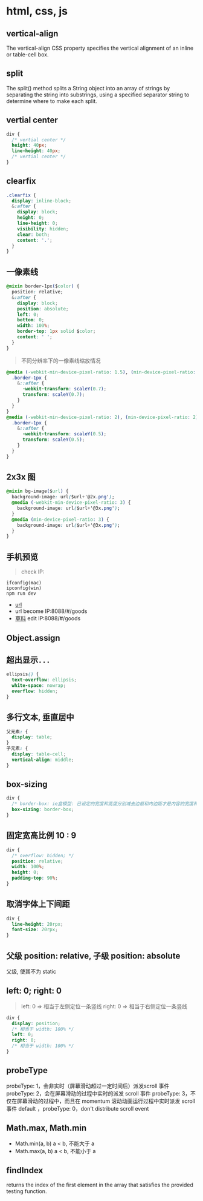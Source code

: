 ﻿# html, css, js

## vertical-align

The vertical-align CSS property specifies the vertical alignment of an inline or table-cell box.

## split

The split() method splits a String object into an array of strings by separating the string into substrings, using a specified separator string to determine where to make each split.

## vertial center

```css
div {
  /* vertial center */
  height: 40px;
  line-height: 40px;
  /* vertial center */
}
```

## clearfix

```css
.clearfix {
  display: inline-block;
  &:after {
    display: block;
    height: 0;
    line-height: 0;
    visibility: hidden;
    clear: both;
    content: '.';
  }
}
```

## 一像素线

```css
@mixin border-1px($color) {
  position: relative;
  &:after {
    display: block;
    position: absolute;
    left: 0;
    bottom: 0;
    width: 100%;
    border-top: 1px solid $color;
    content: ' ';
  }
}
```

> 不同分辨率下的一像素线缩放情况

```css
@media (-webkit-min-device-pixel-ratio: 1.5), (min-device-pixel-ratio: 1.5) {
  .border-1px {
    &::after {
      -webkit-transform: scaleY(0.7);
      transform: scaleY(0.7);
    }
  }
}
@media (-webkit-min-device-pixel-ratio: 2), (min-device-pixel-ratio: 2) {
  .border-1px {
    &::after {
      -webkit-transform: scaleY(0.5);
      transform: scaleY(0.5);
    }
  }
}
```

## 2x3x 图

```css
@mixin bg-image($url) {
  background-image: url($url+'@2x.png');
  @media (-webkit-min-device-pixel-ratio: 3) {
    background-image: url($url+'@3x.png');
  }
  @media (min-device-pixel-ratio: 3) {
    background-image: url($url+'@3x.png');
  }
}
```

## 手机预览

> check IP:

```console
ifconfig(mac)
ipconfig(win)
npm run dev
```

- [url](localhost:8088/#/goods)
- url become IP:8088/#/goods
- [草料](https://cli.im/) edit IP:8088/#/goods

## Object.assign

## 超出显示`...`

```css
ellipsis() {
  text-overflow: ellipsis;
  white-space: nowrap;
  overflow: hidden;
}
```

## 多行文本, 垂直居中

```css
父元素: {
  display: table;
}
子元素: {
  display: table-cell;
  vertical-align: middle;
}
```

## box-sizing

```css
div {
  /* border-box: ie盒模型: 已设定的宽度和高度分别减去边框和内边距才是内容的宽度和高度。 */
  box-sizing: border-box;
}
```

## 固定宽高比例 10 : 9

```css
div {
  /* overflow: hidden; */
  position: relative;
  width: 100%;
  height: 0;
  padding-top: 90%;
}
```

## 取消字体上下间距

```css
div {
  line-height: 20rpx;
  font-size: 20rpx;
}
```

## 父级 position: relative, 子级 position: absolute

父级, 使其不为 static

## left: 0; right: 0

> left: 0 => 相当于左侧定位一条竖线
> right: 0 => 相当于右侧定位一条竖线

```css
div {
  display: position;
  /* 相当于 width: 100% */
  left: 0;
  right: 0;
  /* 相当于 width: 100% */
}
```

## probeType

probeType: 1，会非实时（屏幕滑动超过一定时间后）派发scroll 事件
probeType: 2，会在屏幕滑动的过程中实时的派发 scroll 事件
probeType: 3，不仅在屏幕滑动的过程中，而且在 momentum 滚动动画运行过程中实时派发 scroll 事件
default ，probeType: 0，don't distribute scroll event

## Math.max, Math.min

- Math.min(a, b) a < b, 不能大于 a
- Math.max(a, b) a < b, 不能小于 a

## findIndex

returns the index of the first element in the array that satisfies the provided testing function.
